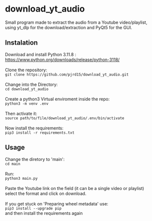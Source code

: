 # download_yt_audio
Small program made to extract the audio from a Youtube video/playlist, using yt_dlp for the download/extraction and PyQt5 for the GUI.

## Instalation
Download and install Python 3.11.8 :<br>
https://www.python.org/downloads/release/python-3118/<br><br>
Clone the repository:<br>
```git clone https://github.com/pjrd15/download_yt_audio.git```<br><br>
Change into the Directory:<br>
```cd download_yt_audio```<br><br>
Create a python3 Virtual enviroment inside the repo:<br>
```python3 -m venv .env```<br><br>
Then activate it:<br>
```source path/to/file/download_yt_audio/.env/bin/activate```<br><br>
Now install the requirements:<br>
```pip3 install -r requirements.txt```

## Usage
Change the diretory to 'main':<br>
```cd main```<br><br>
Run:<br>
```python3 main.py```<br><br>
Paste the Youtube link on the field (it can be a single video or playlist)<br>
select the format and click on download.<br><br>
If you get stuck on 'Preparing wheel metadata' use:<br>
```pip3 install --upgrade pip```<br>
and then install the requirements again
